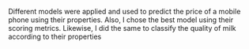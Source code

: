 Different models were applied and used to predict the price of a mobile phone using their properties. Also, I chose the best model using their scoring metrics. Likewise, I did the same to classify the quality of milk according to their properties
